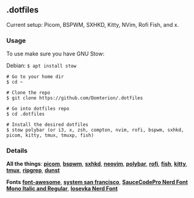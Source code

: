 ## **.dotfiles**

Current setup: Picom, BSPWM, SXHKD, Kitty, NVim, Rofi Fish, and x.

### **Usage**

To use make sure you have GNU Stow:

Debian: `$ apt install stow`

```
# Go to your home dir
$ cd ~

# Clone the repo
$ git clone https://github.com/Domterion/.dotfiles

# Go into dotfiles repo
$ cd .dotfiles

# Install the desired dotfiles
$ stow polybar (or i3, x, zsh, compton, nvim, rofi, bspwm, sxhkd, picom, kitty, tmux, tmuxp, fish)
```

### **Details**

**All the things**:
**[picom](https://github.com/ibhagwan/picom)**, **[bspwm](https://github.com/baskerville/bspwm)**, **[sxhkd](https://github.com/baskerville/sxhkd)**, **[neovim](https://github.com/neovim/neovim)**, **[polybar](https://github.com/polybar/polybar)**, **[rofi](https://github.com/davatorium/rofi)**, **[fish](https://github.com/fish-shell/fish-shell)**, **[kitty](https://sw.kovidgoyal.net/kitty/index.html)**, **[tmux](https://github.com/tmux/tmux)**, **[ripgrep](https://github.com/BurntSushi/ripgrep)**, **[dunst](https://github.com/dunst-project/dunst)**

**Fonts**
**[font-awesome](https://github.com/FortAwesome/Font-Awesome)**, **[system san francisco](https://github.com/supermarin/YosemiteSanFranciscoFont)**, **[SauceCodePro Nerd Font Mono Italic and Regular](https://github.com/ryanoasis/nerd-fonts/tree/master/patched-fonts/SourceCodePro)**, **[Iosevka Nerd Font](https://github.com/ryanoasis/nerd-fonts/tree/master/patched-fonts/Iosevka)**
